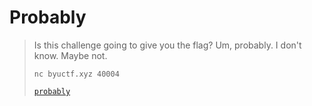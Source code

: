 # Probably
> Is this challenge going to give you the flag? Um, probably. I don't
> know. Maybe not.
>
> `nc byuctf.xyz 40004`
>
> [`probably`](./probably.py)
